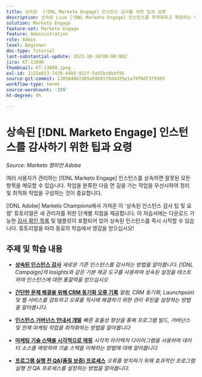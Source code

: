 ```yaml
---
title: 상속된  [!DNL Marketo Engage] 인스턴스 감사를 위한 팁과 요령
description: 상속된 Live [!DNL Marketo Engage] 인스턴스를 최적화하고 확장하는 방법을 알아봅니다.
solution: Marketo Engage
feature-set: Marketo Engage
feature: Administration
role: Admin
level: Beginner
doc-type: Tutorial
last-substantial-update: 2023-10-16T00:00:00Z
jira: KT-13890
thumbnail: KT-13890.jpeg
exl-id: 3125e813-7d39-4403-922f-5a55bcbbbf95
source-git-commit: 1205848b1985a99b91f9d4d25e1a79f0df379589
workflow-type: tm+mt
source-wordcount: '259'
ht-degree: 0%

---
```


# 상속된 [!DNL Marketo Engage] 인스턴스를 감사하기 위한 팁과 요령

*Source: Marketo 챔피언 Adobe*

여러 사용자가 관리하는 [!DNL Marketo Engage] 인스턴스를 상속하면 잘못된 모든 항목을 메모할 수 있습니다. 작업을 분류한 다음 먼 길을 가는 작업을 우선시하여 정리 및 최적화 작업을 구성하는 것이 중요합니다.

[!DNL Adobe] Marketo Champions에서 가져온 이 &#39;상속된 인스턴스 감사 팁 및 요령&#39; 튜토리얼은 새 관리자를 위한 단계별 지침을 제공합니다. 이 자습서에는 다운로드 가능한 [감사 확인 목록](https://experienceleague.adobe.com/docs/marketo/using/getting-started-with-marketo/inheriting-a-marketo-engage-instance/where-to-start.html) 및 템플릿이 포함되어 있어 상속된 인스턴스를 즉시 시작할 수 있습니다. 튜토리얼을 따라 동료의 학습에서 영감을 얻으십시오!

## 주제 및 학습 내용

* **[상속된 인스턴스 감사](/help/marketo-tutorial-inherited-instance/audit-an-inherted-instance.md)**
  *새로운 기존 인스턴스를 감사하는 방법을 알아봅니다. [!DNL Campaign]의 Insights와 같은 기본 제공 도구를 사용하여 상속된 설정을 테스트하여 인스턴스에 대한 통찰력을 얻으십시오*

* **[간단한 문제 해결을 위해 CRM 동기화 오류 기록](/help/marketo-tutorial-inherited-instance/log-crm-sync-errors-for-easy-troubleshooting.md)**
  *알림, CRM 동기화, Launchpoint 및 웹 서비스를 검토하고 오류를 적시에 해결하기 위한 관리 루틴을 설정하는 방법을 알아봅니다.*

* **[인스턴스 거버넌스 안내서 개발](/help/marketo-tutorial-inherited-instance/develop-an-instance-governance-guide.md)**
  *빠른 효율성 향상을 통해 프로그램 빌드, 거버넌스 및 전체 마케팅 작업을 최적화하는 방법을 알아봅니다*

* **[마케팅 기술 스택을 시각적으로 매핑](/help/marketo-tutorial-inherited-instance/create-a-visual-data-flow-diagram.md)**
  *시각적 아키텍처 다이어그램을 사용하여 데이터 소스를 매핑하여 기술 스택을 이해하는 방법에 대해 알아봅니다*

* **[프로그램 실행 전 QA(품질 보증) 프로세스](/help/marketo-tutorial-inherited-instance/essential-program-pre-launch-qa.md)**
  *오류를 방지하기 위해 효과적인 프로그램 실행 전 QA 프로세스를 설정하는 방법을 알아봅니다.*
